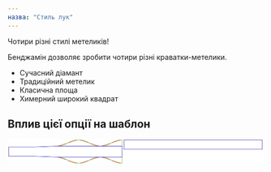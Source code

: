 ```yaml
---
назва: "Стиль лук"
---
```


Чотири різні стилі метеликів!

Бенджамін дозволяє зробити чотири різні краватки-метелики.

- Сучасний діамант
- Традиційний метелик
- Класична площа
- Химерний широкий квадрат

## Вплив цієї опції на шаблон

![На цьому зображенні показано вплив цієї опції шляхом накладання декількох варіантів, які мають різне значення для цієї опції](benjamin_bowstyle_sample.svg "Вплив цієї опції на шаблон")
